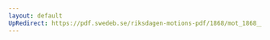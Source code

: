 ```yaml
---
layout: default
UpRedirect: https://pdf.swedeb.se/riksdagen-motions-pdf/1868/mot_1868__ak__00168/mot_1868__ak__00168_002.pdf
---
```

